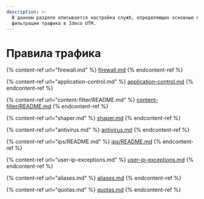 ```yaml
---
description: >-
  В данном разделе описывается настройка служб, определяющих основные правила
  фильтрации трафика в Ideco UTM.
---
```


# Правила трафика

{% content-ref url="firewall.md" %}
[firewall.md](firewall.md)
{% endcontent-ref %}

{% content-ref url="application-control.md" %}
[application-control.md](application-control.md)
{% endcontent-ref %}

{% content-ref url="content-filter/README.md" %}
[content-filter/README.md](content-filter/README.md)
{% endcontent-ref %}

{% content-ref url="shaper.md" %}
[shaper.md](shaper.md)
{% endcontent-ref %}

{% content-ref url="antivirus.md" %}
[antivirus.md](antivirus.md)
{% endcontent-ref %}

{% content-ref url="ips/README.md" %}
[ips/README.md](ips/README.md)
{% endcontent-ref %}

{% content-ref url="user-ip-exceptions.md" %}
[user-ip-exceptions.md](user-ip-exceptions.md)
{% endcontent-ref %}

{% content-ref url="aliases.md" %}
[aliases.md](aliases.md)
{% endcontent-ref %}

{% content-ref url="quotas.md" %}
[quotas.md](quotas.md)
{% endcontent-ref %}